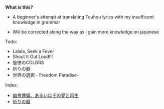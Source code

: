 **What is this?**

- A beginner's attempt at translating Touhou lyrics with my insufficent knowledge in grammar

- Will be corrected along the way as i gain more knowledge on japanese

Todo:

- Lalala, Seek a Fever
- Shout It Out Loud!!!
- 旋律のCOLORS
- 祈りの器
- 世界の選択 - Freedom Paradise-

Index:

- [幽鬼傀儡、あるいはその愛と再生](幽鬼傀儡、あるいはその愛と再生.md)
- [祈りの器](祈りの器.md)
